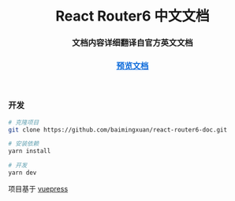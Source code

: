 <div align="center">
    <h1>React Router6 中文文档</h1>
    <h3>文档内容详细翻译自官方英文文档</h3>
    <h3>
        <a href="https://baimingxuan.github.io/react-router6-doc/" target="_blank" style="color: #0969da">预览文档</a>
    </h3>
</div>
<br>

### 开发

```sh
# 克隆项目
git clone https://github.com/baimingxuan/react-router6-doc.git

# 安装依赖
yarn install

# 开发
yarn dev
```

项目基于 [vuepress](https://github.com/vuejs/vuepress)


